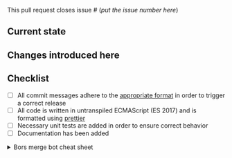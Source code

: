 This pull request closes issue # (_put the issue number here_)

<!-- This is a template. Feel free to remove the parts you do not need! Start with this line, for example -->

## Current state

<!-- explanation of the current state -->

## Changes introduced here

<!-- explanation of the changes you did in this pull request -->

## Checklist

- [ ] All commit messages adhere to the [appropriate format](https://github.com/angular/angular.js/blob/master/CONTRIBUTING.md#commit) in order to trigger a correct release
- [ ] All code is written in untranspiled ECMAScript (ES 2017) and is formatted using [prettier](https://prettier.io)
- [ ] Necessary unit tests are added in order to ensure correct behavior
- [ ] Documentation has been added

<details>
<summary>Bors merge bot cheat sheet</summary>

We are using [bors-ng](https://github.com/bors-ng/bors-ng) to automate merging of our pull requests. The following table provides a summary of commands that are available to reviewers (members of this repository with push access) and delegates (in case of `bors delegate+` or `bors delegate=[list]`).

| Syntax | Description |
| --- | --- |
| bors merge | Run the test suite and push to master if it passes. Short for "reviewed: looks good." |
| bors merge- | Cancel an r+, r=, merge, or merge= |
| bors try | Run the test suite without pushing to master. |
| bors try- | Cancel a try |
| bors delegate+ | Allow the pull request author to merge their changes. |
| bors delegate=[list] | Allow the listed users to r+ this pull request's changes. |
| bors retry | Run the previous command a second time. |

This is a short collection of opinionated commands. For a full list of the commands read the [bors reference](https://bors.tech/documentation/).

</details>
